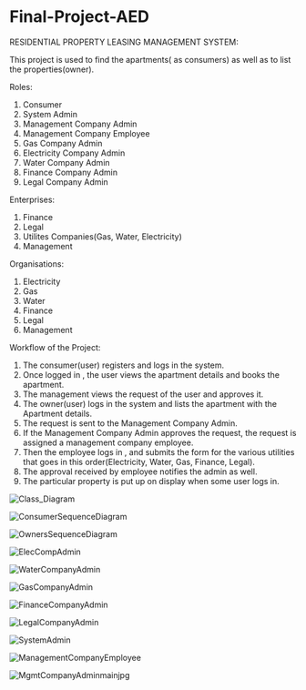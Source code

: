 # Final-Project-AED
RESIDENTIAL PROPERTY LEASING MANAGEMENT SYSTEM: 

This project is used to find the apartments( as consumers) as well as to list the properties(owner).

Roles:
1. Consumer
2. System Admin
3. Management Company Admin
4. Management Company Employee
5. Gas Company Admin
6. Electricity Company Admin
7. Water Company Admin
8. Finance Company Admin
9. Legal Company Admin


Enterprises:
1. Finance
2. Legal
3. Utilites Companies(Gas, Water, Electricity)
4. Management 

Organisations:
1. Electricity
2. Gas
3. Water
4. Finance
5. Legal
6. Management

Workflow of the Project:

1. The consumer(user) registers and logs in the system.
2. Once logged in , the user views the apartment details and books the apartment.
3. The management views the request of the user and approves it.
4. The owner(user) logs in the system and lists the apartment with the Apartment details.
5. The request is sent to the Management Company Admin.
6. If the Management Company Admin approves the request, the request is assigned a management company employee.
7. Then the employee logs in , and submits the form for the various utilities that goes in this order(Electricity, Water, Gas, Finance, Legal).
8. The approval received by employee notifies the admin as well.
9. The particular property is put up on display when some user logs in.


![Class_Diagram](https://user-images.githubusercontent.com/114889989/206949625-db19b019-25d2-488d-b5f4-ee8904eff0f1.jpg)

![ConsumerSequenceDiagram](https://user-images.githubusercontent.com/114889989/206951652-822b2890-f6ff-493e-9c3b-aca2bfd4e8de.jpg)


![OwnersSequenceDiagram](https://user-images.githubusercontent.com/114889989/206951780-95acb9f4-b849-42ab-83c8-cec4a1c3c8d5.jpg)



![ElecCompAdmin](https://user-images.githubusercontent.com/114889989/206951902-cbdd6f19-2717-4cf4-8e36-00e6b881f769.jpg)


![WaterCompanyAdmin](https://user-images.githubusercontent.com/114889989/206952183-611eeabb-93a7-468e-9486-19134d8cc16c.jpg)



![GasCompanyAdmin](https://user-images.githubusercontent.com/114889989/206952474-9818c7bc-ff97-4f45-a972-326c9aee6315.jpg)

![FinanceCompanyAdmin](https://user-images.githubusercontent.com/114889989/206952636-f2d1dd47-e0fd-4907-af2d-f45d6e5e24f3.jpg)


![LegalCompanyAdmin](https://user-images.githubusercontent.com/114889989/206952754-040e34ba-a5b1-4bd7-b2ba-bc0ca531d6ac.jpg)


![SystemAdmin](https://user-images.githubusercontent.com/114889989/206953406-7609c9db-8803-479b-99a1-1982f2091489.jpg)


![ManagementCompanyEmployee](https://user-images.githubusercontent.com/114889989/206962987-eddf7f51-b790-4429-b3f7-ba2517dbfea8.jpg)



![MgmtCompanyAdminmainjpg](https://user-images.githubusercontent.com/114889989/206962874-b636609d-8432-44fa-857d-0d1f0946c719.jpg)










